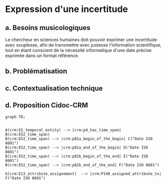 # Expression d'une incertitude

## a. Besoins musicologiques

Le chercheur en sciences humaines doit pouvoir exprimer une incertitude avec souplesse, afin de transmettre avec justesse l'information scientifique, tout en étant conscient de la nécessité informatique d'une date précise exprimée dans un format référence.


## b. Problématisation

## c. Contextualisation technique

## d. Proposition Cidoc-CRM


```mermaid
graph TD;


A(crm:E2_temporal_entity) --> |crm:p4_has_time_span| B(crm:E52_time_span)
B(crm:E52_time_span) --> |crm:p82a_begin_of_the_begin| C("Date ISO 8601")
B(crm:E52_time_span) --> |crm:p81a_end_of_the_begin| D("Date ISO 8601")
B(crm:E52_time_span) --> |crm:p81b_begin_of_the_end| E("Date ISO 8601")
B(crm:E52_time_span) --> |crm:p82b_end_of_the_end| F("Date ISO 8601")

G(crm:E13_attribute_assignement)  --> |crm:P140_assigned_attribute_to| F("Date ISO 8601")


```
